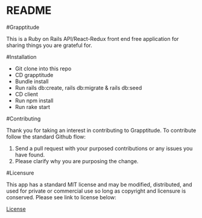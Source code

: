 # README

#Grapptitude

This is a Ruby on Rails API/React-Redux front end free application for sharing things you are grateful for.

#Installation

* Git clone into this repo
* CD grapptitude
* Bundle install
* Run rails db:create, rails db:migrate & rails db:seed
* CD client
* Run npm install
* Run rake start

#Contributing

Thank you for taking an interest in contributing to Grapptitude.
To contribute follow the standard Github flow:

1. Send a pull request with your purposed contributions or any issues you have found.
2. Please clarify why you are purposing the change.

#Licensure

This app has a standard MIT license and may be modified, distributed, and used for private or commercial use so long as copyright and licensure is conserved. Please see link to license below:

<a href="https://github.com/americanmouths/grapptitude/blob/master/LICENSE">License</a>

